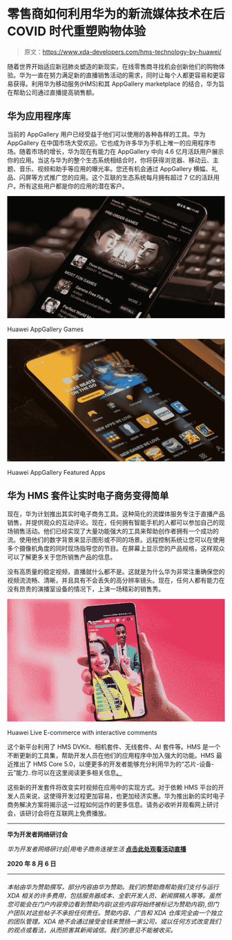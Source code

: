# 零售商如何利用华为的新流媒体技术在后 COVID 时代重塑购物体验

> 原文：<https://www.xda-developers.com/hms-technology-by-huawei/>

随着世界开始适应新冠肺炎塑造的新现实，在线零售商寻找机会创新他们的购物体验。华为一直在努力满足新的直播销售活动的需求，同时让每个人都更容易和更容易获得。利用华为移动服务(HMS)和其 AppGallery marketplace 的结合，华为旨在帮助公司通过直播提高销售额。

## 华为应用程序库

当前的 AppGallery 用户已经受益于他们可以使用的各种各样的工具。华为 AppGallery 在中国市场大受欢迎。它也成为许多华为手机上唯一的应用程序市场。随着市场的增长，华为现在有能力在 AppGallery 中向 4.6 亿月活跃用户展示你的应用。当这与华为的整个生态系统相结合时，你将获得浏览器、移动云、主题、音乐、视频和助手等应用的曝光率。您还有机会通过 AppGallery 横幅、礼品、闪屏等方式推广您的应用。这个互联的生态系统每月拥有超过 7 亿的活跃用户。所有这些用户都是你的应用的潜在客户。

 <picture>![](img/2a19f8a0a79c171760fd51c02cdeda79.png)</picture> 

Huawei AppGallery Games

 <picture>![](img/cd3793956b254bb08389b20e753d12e0.png)</picture> 

Huawei AppGallery Featured Apps

## 华为 HMS 套件让实时电子商务变得简单

现在，华为计划推出其实时电子商务工具。这种简化的流媒体服务专注于直播产品销售，并提供观众的互动评论。现在，任何拥有智能手机的人都可以参加自己的现场销售活动。他们已经实现了大量功能强大的工具来帮助创作者拥有一个成功的流。使用他们的数字背景来显示图形或不同的场景。远程控制系统让您可以在使用多个摄像机角度的同时现场指导您的节目。在屏幕上显示您的产品规格，这样观众可以了解更多关于您所销售产品的信息。

没有高质量的稳定视频，直播就什么都不是。这就是为什么华为非常注重确保您的视频流流畅、清晰，并且具有不会丢失的高分辨率镜头。现在，任何人都有能力在没有昂贵的演播室设备的情况下，上演一场精彩的销售秀。

 <picture>![](img/72ed0fa632ce287e60f94b38dbc57f68.png)</picture> 

Huawei Live E-commerce with interactive comments

这个新平台利用了 HMS DVKit、相机套件、无线套件、AI 套件等。HMS 是一个不断更新的工具集，帮助开发人员在他们的应用程序中加入强大的功能。HMS 最近推出了 HMS Core 5.0，以便更多的开发者能够充分利用华为的“芯片-设备-云”能力..你可以在这里阅读更多相关信息[。](https://www.xda-developers.com/hms-core-5-0-introduces-an-ar-engine-computer-graphics-kit-accelerate-kit-and-more-improvements/)

这些新的开发套件将改变实时视频在应用中的实现方式。对于依赖 HMS 平台的开发人员来说，这使得开发过程更加容易，也更加经济实惠。华为推出新的实时电子商务解决方案将揭示这一过程如何运作的更多信息。请务必收听并观看网上研讨会，该研讨会将在互联网上免费播放。

* * *

**华为开发者网络研讨会**

*华为开发者网络研讨会|用电子商务连接生活* **[点击此处观看活动直播](http://f.huaweieco.aotimes.com/wap/#/?roomId=lm0jd5n7&channle=16)**

**2020 年 8 月 6 日**

* * *

###### *本帖由华为赞助撰写，部分内容由华为赞助。我们的赞助商帮助我们支付与运行 XDA 相关的许多费用，包括服务器成本、全职开发人员、新闻撰稿人等等。虽然您可能会在门户内容旁边看到赞助内容(这些内容将始终被标记为赞助内容),但门户团队对这些帖子不承担任何责任。赞助内容、广告和 XDA 仓库完全由一个独立的团队管理。XDA 绝不会通过接受金钱来赞扬一家公司，或以任何方式改变我们的观点或看法，从而损害其新闻诚信。我们的意见不能被收买。*